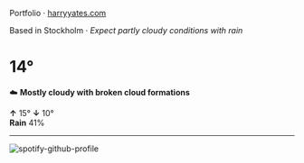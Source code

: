 Portfolio · [harryyates.com](https://harryyates.com)

<!-- WEATHER_START -->
Based in Stockholm · *Expect partly cloudy conditions with rain*

# 14°
☁️ **Mostly cloudy with broken cloud formations**

**↑** 15° **↓** 10°  
**Rain** 41%

---
<!-- WEATHER_END -->

<p align="left">
  <a>
    <img src="https://spotify-github-profile.kittinanx.com/api/view?uid=bigbello&cover_image=true&theme=natemoo-re&show_offline=true&background_color=121212&interchange=false&bar_color=53b14f&bar_color_cover=false" alt="spotify-github-profile">
  </a>
</p>